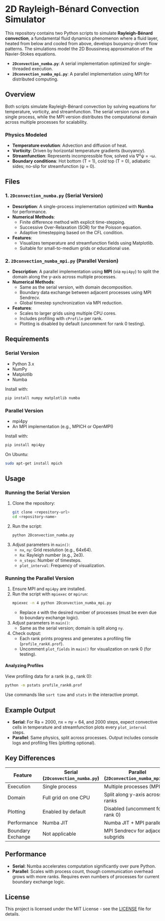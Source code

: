 
# 2D Rayleigh-Bénard Convection Simulator

This repository contains two Python scripts to simulate **Rayleigh-Bénard convection**, a fundamental fluid dynamics phenomenon where a fluid layer, heated from below and cooled from above, develops buoyancy-driven flow patterns. The simulations model the 2D Boussinesq approximation of the Navier-Stokes equations.

- **`2Dconvection_numba.py`**: A serial implementation optimized for single-threaded execution.
- **`2Dconvection_numba_mpi.py`**: A parallel implementation using MPI for distributed computing.

## Overview

Both scripts simulate Rayleigh-Bénard convection by solving equations for temperature, vorticity, and streamfunction. The serial version runs on a single process, while the MPI version distributes the computational domain across multiple processes for scalability.

### Physics Modeled
- **Temperature evolution**: Advection and diffusion of heat.
- **Vorticity**: Driven by horizontal temperature gradients (buoyancy).
- **Streamfunction**: Represents incompressible flow, solved via ∇²ψ = -ω.
- **Boundary conditions**: Hot bottom (T = 1), cold top (T = 0), adiabatic sides; no-slip for streamfunction (ψ = 0).


## Files

### 1. `2Dconvection_numba.py` (Serial Version)
- **Description**: A single-process implementation optimized with **Numba** for performance.
- **Numerical Methods**:
  - Finite difference method with explicit time-stepping.
  - Successive Over-Relaxation (SOR) for the Poisson equation.
  - Adaptive timestepping based on the CFL condition.
- **Features**:
  - Visualizes temperature and streamfunction fields using Matplotlib.
  - Suitable for small-to-medium grids or educational use.

### 2. `2Dconvection_numba_mpi.py` (Parallel Version)
- **Description**: A parallel implementation using **MPI** (via `mpi4py`) to split the domain along the y-axis across multiple processes.
- **Numerical Methods**:
  - Same as the serial version, with domain decomposition.
  - Boundary data exchange between adjacent processes using MPI Sendrecv.
  - Global timestep synchronization via MPI reduction.
- **Features**:
  - Scales to larger grids using multiple CPU cores.
  - Includes profiling with `cProfile` per rank.
  - Plotting is disabled by default (uncomment for rank 0 testing).

## Requirements

### Serial Version
- Python 3.x
- NumPy
- Matplotlib
- Numba

Install with:
```bash
pip install numpy matplotlib numba
```

### Parallel Version 
- mpi4py
- An MPI implementation (e.g., MPICH or OpenMPI)

Install with:
```bash
pip install mpi4py
```
On Ubuntu:
```bash
sudo apt-get install mpich
```

## Usage

### Running the Serial Version
1. Clone the repository:
   ```bash
   git clone <repository-url>
   cd <repository-name>
   ```
2. Run the script:
   ```bash
   python 2Dconvection_numba.py
   ```
3. Adjust parameters in `main()`:
   - `nx`, `ny`: Grid resolution (e.g., 64x64).
   - `Ra`: Rayleigh number (e.g., 2e3).
   - `n_steps`: Number of timesteps.
   - `plot_interval`: Frequency of visualization.

### Running the Parallel Version
1. Ensure MPI and `mpi4py` are installed.
2. Run the script with `mpiexec` or `mpirun`:
   ```bash
   mpiexec -n 4 python 2Dconvection_numba_mpi.py
   ```
   - Replace `4` with the desired number of processes (must be even due to boundary exchange logic).
3. Adjust parameters in `main()`:
   - Same as the serial version; domain is split along `ny`.
4. Check output:
   - Each rank prints progress and generates a profiling file (`profile_rankX.prof`).
   - Uncomment `plot_fields` in `main()` for visualization on rank 0 (for testing).

#### Analyzing Profiles
View profiling data for a rank (e.g., rank 0):
```bash
python -m pstats profile_rank0.prof
```
Use commands like `sort time` and `stats` in the interactive prompt.

## Example Output

- **Serial**: For Ra = 2000, nx = ny = 64, and 2000 steps, expect convective cells in temperature and streamfunction plots every `plot_interval` steps.
- **Parallel**: Same physics, split across processes. Output includes console logs and profiling files (plotting optional).

## Key Differences

| Feature                | Serial (`2Dconvection_numba.py`) | Parallel (`2Dconvection_numba_mpi.py`) |
|-----------------------|----------------------------------|----------------------------------------|
| Execution             | Single process                   | Multiple processes (MPI)              |
| Domain                | Full grid on one CPU             | Split along y-axis across ranks       |
| Plotting              | Enabled by default               | Disabled (uncomment for rank 0)       |
| Performance           | Numba JIT                        | Numba JIT + MPI parallelism           |
| Boundary Exchange     | Not applicable                   | MPI Sendrecv for adjacent subgrids    |

## Performance

- **Serial**: Numba accelerates computation significantly over pure Python.
- **Parallel**: Scales with process count, though communication overhead grows with more ranks. Requires even numbers of processes for current boundary exchange logic.


## License

This project is licensed under the MIT License - see the [LICENSE](LICENSE) file for details.

